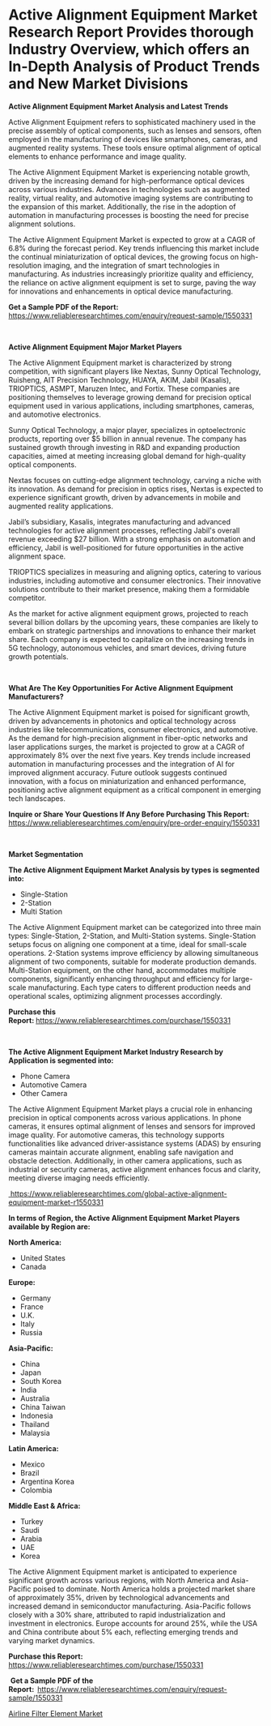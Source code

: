 <p><h1>Active Alignment Equipment Market Research Report Provides thorough Industry Overview, which offers an In-Depth Analysis of Product Trends and New Market Divisions</h1></p><p><strong>Active Alignment Equipment Market Analysis and Latest Trends</strong></p>
<p><p>Active Alignment Equipment refers to sophisticated machinery used in the precise assembly of optical components, such as lenses and sensors, often employed in the manufacturing of devices like smartphones, cameras, and augmented reality systems. These tools ensure optimal alignment of optical elements to enhance performance and image quality.</p><p>The Active Alignment Equipment Market is experiencing notable growth, driven by the increasing demand for high-performance optical devices across various industries. Advances in technologies such as augmented reality, virtual reality, and automotive imaging systems are contributing to the expansion of this market. Additionally, the rise in the adoption of automation in manufacturing processes is boosting the need for precise alignment solutions.</p><p>The Active Alignment Equipment Market is expected to grow at a CAGR of 6.8% during the forecast period. Key trends influencing this market include the continual miniaturization of optical devices, the growing focus on high-resolution imaging, and the integration of smart technologies in manufacturing. As industries increasingly prioritize quality and efficiency, the reliance on active alignment equipment is set to surge, paving the way for innovations and enhancements in optical device manufacturing.</p></p>
<p><strong>Get a Sample PDF of the Report:&nbsp;</strong> <a href="https://www.reliableresearchtimes.com/enquiry/request-sample/1550331?utm_campaign=2334&utm_medium=2&utm_source=Github&utm_content=ia&utm_term=15022025&utm_id=active-alignment-equipment">https://www.reliableresearchtimes.com/enquiry/request-sample/1550331</a></p>
<p>&nbsp;</p>
<p><strong>Active Alignment Equipment Major Market Players</strong></p>
<p><p>The Active Alignment Equipment market is characterized by strong competition, with significant players like Nextas, Sunny Optical Technology, Ruisheng, AIT Precision Technology, HUAYA, AKIM, Jabil (Kasalis), TRIOPTICS, ASMPT, Maruzen Intec, and Fortix. These companies are positioning themselves to leverage growing demand for precision optical equipment used in various applications, including smartphones, cameras, and automotive electronics.</p><p>Sunny Optical Technology, a major player, specializes in optoelectronic products, reporting over $5 billion in annual revenue. The company has sustained growth through investing in R&D and expanding production capacities, aimed at meeting increasing global demand for high-quality optical components.</p><p>Nextas focuses on cutting-edge alignment technology, carving a niche with its innovation. As demand for precision in optics rises, Nextas is expected to experience significant growth, driven by advancements in mobile and augmented reality applications.</p><p>Jabil’s subsidiary, Kasalis, integrates manufacturing and advanced technologies for active alignment processes, reflecting Jabil's overall revenue exceeding $27 billion. With a strong emphasis on automation and efficiency, Jabil is well-positioned for future opportunities in the active alignment space.</p><p>TRIOPTICS specializes in measuring and aligning optics, catering to various industries, including automotive and consumer electronics. Their innovative solutions contribute to their market presence, making them a formidable competitor.</p><p>As the market for active alignment equipment grows, projected to reach several billion dollars by the upcoming years, these companies are likely to embark on strategic partnerships and innovations to enhance their market share. Each company is expected to capitalize on the increasing trends in 5G technology, autonomous vehicles, and smart devices, driving future growth potentials.</p></p>
<p>&nbsp;</p>
<p><strong>What Are The Key Opportunities For Active Alignment Equipment Manufacturers?</strong></p>
<p><p>The Active Alignment Equipment market is poised for significant growth, driven by advancements in photonics and optical technology across industries like telecommunications, consumer electronics, and automotive. As the demand for high-precision alignment in fiber-optic networks and laser applications surges, the market is projected to grow at a CAGR of approximately 8% over the next five years. Key trends include increased automation in manufacturing processes and the integration of AI for improved alignment accuracy. Future outlook suggests continued innovation, with a focus on miniaturization and enhanced performance, positioning active alignment equipment as a critical component in emerging tech landscapes.</p></p>
<p><strong>Inquire or Share Your Questions If Any Before Purchasing This Report:</strong> <a href="https://www.reliableresearchtimes.com/enquiry/pre-order-enquiry/1550331?utm_campaign=2334&utm_medium=2&utm_source=Github&utm_content=ia&utm_term=15022025&utm_id=active-alignment-equipment">https://www.reliableresearchtimes.com/enquiry/pre-order-enquiry/1550331</a></p>
<p>&nbsp;</p>
<p><strong>Market Segmentation</strong></p>
<p><strong>The Active Alignment Equipment Market Analysis by types is segmented into:</strong></p>
<p><ul><li>Single-Station</li><li>2-Station</li><li>Multi Station</li></ul></p>
<p><p>The Active Alignment Equipment market can be categorized into three main types: Single-Station, 2-Station, and Multi-Station systems. Single-Station setups focus on aligning one component at a time, ideal for small-scale operations. 2-Station systems improve efficiency by allowing simultaneous alignment of two components, suitable for moderate production demands. Multi-Station equipment, on the other hand, accommodates multiple components, significantly enhancing throughput and efficiency for large-scale manufacturing. Each type caters to different production needs and operational scales, optimizing alignment processes accordingly.</p></p>
<p><strong>Purchase this Report:&nbsp;</strong><a href="https://www.reliableresearchtimes.com/purchase/1550331?utm_campaign=2334&utm_medium=2&utm_source=Github&utm_content=ia&utm_term=15022025&utm_id=active-alignment-equipment">https://www.reliableresearchtimes.com/purchase/1550331</a></p>
<p>&nbsp;</p>
<p><strong>The Active Alignment Equipment Market Industry Research by Application is segmented into:</strong></p>
<p><ul><li>Phone Camera</li><li>Automotive Camera</li><li>Other Camera</li></ul></p>
<p><p>The Active Alignment Equipment Market plays a crucial role in enhancing precision in optical components across various applications. In phone cameras, it ensures optimal alignment of lenses and sensors for improved image quality. For automotive cameras, this technology supports functionalities like advanced driver-assistance systems (ADAS) by ensuring cameras maintain accurate alignment, enabling safe navigation and obstacle detection. Additionally, in other camera applications, such as industrial or security cameras, active alignment enhances focus and clarity, meeting diverse imaging needs efficiently.</p></p>
<p><a href="https://www.reliableresearchtimes.com/global-active-alignment-equipment-market-r1550331?utm_campaign=2334&utm_medium=2&utm_source=Github&utm_content=ia&utm_term=15022025&utm_id=active-alignment-equipment">&nbsp;https://www.reliableresearchtimes.com/global-active-alignment-equipment-market-r1550331</a></p>
<p><strong>In terms of Region, the Active Alignment Equipment Market Players available by Region are:</strong></p>
<p>
    <p> <strong> North America: </strong>
        <ul>
            <li>United States</li>
            <li>Canada</li>
        </ul>
        </p> 
    <p> <strong> Europe: </strong>
        <ul>
            <li>Germany</li>
            <li>France</li>
            <li>U.K.</li>
            <li>Italy</li>
            <li>Russia</li>
        </ul>
        </p> 
    <p> <strong> Asia-Pacific: </strong>
        <ul>
            <li>China</li>
            <li>Japan</li>
            <li>South Korea</li>
            <li>India</li>
            <li>Australia</li>
            <li>China Taiwan</li>
            <li>Indonesia</li>
            <li>Thailand</li>
            <li>Malaysia</li>
        </ul>
        </p> 
    <p> <strong> Latin America: </strong>
        <ul>
            <li>Mexico</li>
            <li>Brazil</li>
            <li>Argentina Korea</li>
            <li>Colombia</li>
        </ul>
        </p> 
    <p> <strong> Middle East & Africa: </strong>
        <ul>
            <li>Turkey</li>
            <li>Saudi</li>
            <li>Arabia</li>
            <li>UAE</li>
            <li>Korea</li>
        </ul>
    </p>
    </p>
<p><p>The Active Alignment Equipment market is anticipated to experience significant growth across various regions, with North America and Asia-Pacific poised to dominate. North America holds a projected market share of approximately 35%, driven by technological advancements and increased demand in semiconductor manufacturing. Asia-Pacific follows closely with a 30% share, attributed to rapid industrialization and investment in electronics. Europe accounts for around 25%, while the USA and China contribute about 5% each, reflecting emerging trends and varying market dynamics.</p></p>
<p><strong>Purchase this Report: </strong><a href="https://www.reliableresearchtimes.com/purchase/1550331?utm_campaign=2334&utm_medium=2&utm_source=Github&utm_content=ia&utm_term=15022025&utm_id=active-alignment-equipment">https://www.reliableresearchtimes.com/purchase/1550331</a></p>
<p>&nbsp;<strong>Get a Sample PDF of the Report:&nbsp;&nbsp;</strong><a href="https://www.reliableresearchtimes.com/enquiry/request-sample/1550331?utm_campaign=2334&utm_medium=2&utm_source=Github&utm_content=ia&utm_term=15022025&utm_id=active-alignment-equipment">https://www.reliableresearchtimes.com/enquiry/request-sample/1550331</a></p>
<p><strong></strong></p>
<p><p><a href="https://github.com/dolorespeddico90/Market-Research-Report-List-1/blob/main/airline-filter-element-market.md?utm_campaign=2334&utm_medium=2&utm_source=Github&utm_content=ia&utm_term=15022025&utm_id=active-alignment-equipment">Airline Filter Element Market</a></p></p>